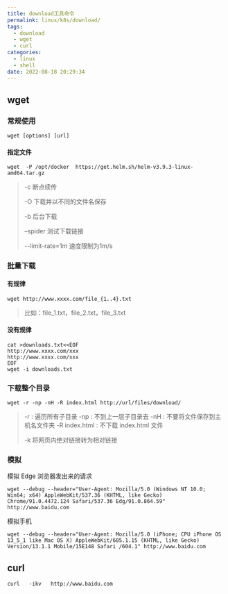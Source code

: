 ```yaml
---
title: download工具命令
permalink: linux/k8s/download/
tags:
  - download
  - wget
  - curl
categories:
  - linux
  - shell
date: 2022-08-18 20:29:34
---
```




## wget

### 常规使用

```
wget [options] [url]
```

#### 指定文件

```
wget  -P /opt/docker  https://get.helm.sh/helm-v3.9.3-linux-amd64.tar.gz
```

>-c 断点续传
>
>-O 下载并以不同的文件名保存
>
> -b 后台下载
>
>–spider 测试下载链接
>
>--limit-rate=1m  速度限制为1m/s



### 批量下载

#### 有规律

```
wget http://www.xxxx.com/file_{1..4}.txt
```

> 比如：file_1.txt，file_2.txt，file_3.txt



#### 没有规律

```
cat >downloads.txt<<EOF
http://www.xxxx.com/xxx
http://www.xxxx.com/xxx
EOF
wget -i downloads.txt
```



### 下载整个目录



```
wget -r -np -nH -R index.html http://url/files/download/
```

>-r : 遍历所有子目录
>-np : 不到上一层子目录去
>-nH : 不要将文件保存到主机名文件夹
>-R index.html : 不下载 index.html 文件
>
>-k 将网页内绝对链接转为相对链接



### 模拟

模拟 Edge 浏览器发出来的请求

```
wget --debug --header="User-Agent: Mozilla/5.0 (Windows NT 10.0; Win64; x64) AppleWebKit/537.36 (KHTML, like Gecko) Chrome/91.0.4472.124 Safari/537.36 Edg/91.0.864.59" http://www.baidu.com
```

模拟手机

```
wget --debug --header="User-Agent: Mozilla/5.0 (iPhone; CPU iPhone OS 13_5_1 like Mac OS X) AppleWebKit/605.1.15 (KHTML, like Gecko) Version/13.1.1 Mobile/15E148 Safari /604.1" http://www.baidu.com
```





## curl



```
curl   -ikv   http://www.baidu.com
```

